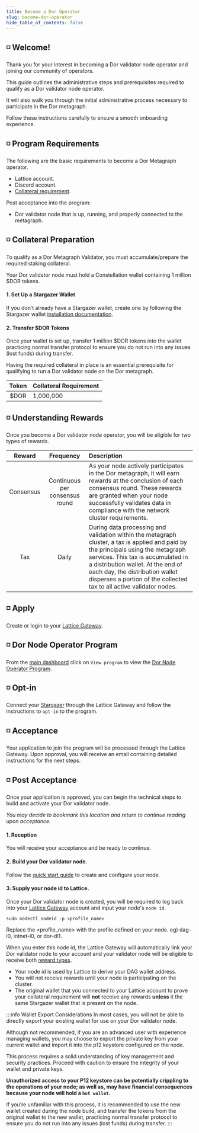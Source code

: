 ```yaml
---
title: Become a Dor Operator
slug: become-dor-operator
hide_table_of_contents: false
---
```


## ◽ Welcome!
Thank you for your interest in becoming a Dor validator node operator and joining our community of operators.

This guide outlines the administrative steps and prerequisites required to qualify as a Dor validator node operator. 

It will also walk you through the initial administrative process necessary to participate in the Dor metagraph. 

Follow these instructions carefully to ensure a smooth onboarding experience.

## ◽ Program Requirements
The following are the basic requirements to become a Dor Metagraph operator.

- Lattice account.
- Discord account.
- [Collateral requirement](#-collateral-preparation).

Post acceptance into the program:

- Dor validator node that is up, running, and properly connected to the metagraph. 

## ◽ Collateral Preparation

To qualify as a Dor Metagraph Validator, you must accumulate/prepare the required staking collateral.

Your Dor validator node must hold a Constellation wallet containing 1 million $DOR tokens.

#### 1.	Set Up a Stargazer Wallet

If you don’t already have a Stargazer wallet, create one by following the Stargazer wallet [installation documentation](/learn/tools-resources/wallets).

#### 2.	Transfer $DOR Tokens

Once your wallet is set up, transfer 1 million $DOR tokens into the wallet practicing normal transfer protocol to ensure you do not run into any issues (lost funds) during transfer.

Having the required collateral in place is an essential prerequisite for qualifying to run a Dor  validator node on the Dor metagraph.

| Token | Collateral Requirement |
| :--: | :--- |
| $DOR | 1,000,000 |

## ◽ Understanding Rewards
Once you become a Dor validator node operator, you will be eligible for two types of rewards.

| Reward | Frequency | Description |
| :--: | :---: | :--- |
| Consensus | Continuous per consensus round | As your node actively participates in the Dor metagraph, it will earn rewards at the conclusion of each consensus round. These rewards are granted when your node successfully validates data in compliance with the network cluster requirements. |
| Tax | Daily | During data processing and validation within the metagraph cluster, a tax is applied and paid by the principals using the metagraph services. This tax is accumulated in a distribution wallet. At the end of each day, the distribution wallet disperses a portion of the collected tax to all active validator nodes. |

## ◽ Apply 
Create or login to your [Lattice Gateway](https://lattice.is).

## ◽ Dor Node Operator Program
From the [main dashboard](https://lattice.is/dashboard) click on `View program` to view the [Dor Node Operator Program](https://lattice.is/rewards/hgtp-metagraphs/dor/operators).

## ◽ Opt-in
Connect your [Stargazer](/learn/tools-resources/wallets) through the Lattice Gateway and follow the instructions to `opt-in` to the program.

## ◽ Acceptance
Your application to join the program will be processed through the Lattice Gateway. Upon approval, you will receive an email containing detailed instructions for the next steps.

## ◽ Post Acceptance
Once your application is approved, you can begin the technical steps to build and activate your Dor validator node.

*You may decide to bookmark this location and return to continue reading upon acceptance.*

#### 1. Reception
You will receive your acceptance and be ready to continue.

#### 2. Build your Dor validator node.
Follow the [quick start guide](/validate/quick-start/dor-quickstart) to create and configure your node.
#### 3. Supply your node id to Lattice.
Once your Dor validator node is created, you will be required to log back into your [Lattice Gateway](https://lattice.is) account and input your node's `node id`.

```
sudo nodectl nodeid -p <profile_name>
```
<p style={{fontSize:'.8em'}}>Replace the &lt;profile_name&gt; with the profile defined on your node. eg) dag-l0, intnet-l0, or dor-dl1.</p> 

When you enter this node id, the Lattice Gateway will automatically link your Dor validator node to your account and your validator node will be eligible to receive both [reward types](#-understanding-rewards).  

- Your node id is used by Lattice to derive your DAG wallet address.
- You will not receive rewards until your node is participating on the cluster.
- The original wallet that you connected to your Lattice account to prove your collateral requirement will **not** receive any rewards **unless** it the same Stargazer wallet that is present on the node.  

:::info Wallet Export Considerations
In most cases, you will not be able to directly export your existing wallet for use on your Dor validator node.

Although not recommended, if you are an advanced user with experience managing wallets, you may choose to export the private key from your current wallet and import it into the p12 keystore configured on the node.

This process requires a solid understanding of key management and security practices. Proceed with caution to ensure the integrity of your wallet and private keys. 

**Unauthorized access to your P12 keystore can be potentially crippling to the operations of your node; as well as, may have financial consequences because your node will hold a `hot wallet`.**

If you’re unfamiliar with this process, it is recommended to use the new wallet created during the node build, and transfer the tokens from the original wallet to the new wallet, practicing normal transfer protocol to ensure you do not run into any issues (lost funds) during transfer.
:::